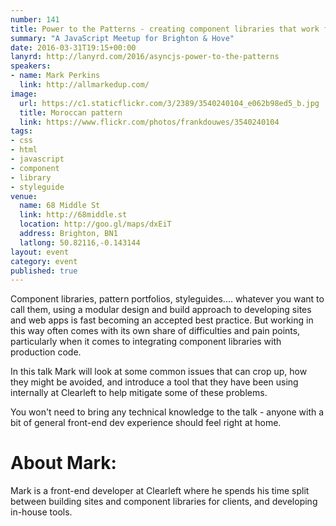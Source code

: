 ```yaml
---
number: 141
title: Power to the Patterns - creating component libraries that work from prototype to production
summary: "A JavaScript Meetup for Brighton & Hove"
date: 2016-03-31T19:15+00:00
lanyrd: http://lanyrd.com/2016/asyncjs-power-to-the-patterns
speakers:
- name: Mark Perkins
  link: http://allmarkedup.com/
image:
  url: https://c1.staticflickr.com/3/2389/3540240104_e062b98ed5_b.jpg
  title: Moroccan pattern
  link: https://www.flickr.com/photos/frankdouwes/3540240104
tags:
- css
- html
- javascript
- component
- library
- styleguide
venue:
  name: 68 Middle St
  link: http://68middle.st
  location: http://goo.gl/maps/dxEiT
  address: Brighton, BN1
  latlong: 50.82116,-0.143144
layout: event
category: event
published: true
---
```


Component libraries, pattern portfolios, styleguides.... whatever you want to call them, using a modular design and build approach to developing sites and web apps is fast becoming an accepted best practice. But working in this way often comes with its own share of difficulties and pain points, particularly when it comes to integrating component libraries with production code.

In this talk Mark will look at some common issues that can crop up, how they might be avoided, and introduce a tool that they have been using internally at Clearleft to help mitigate some of these problems.

You won't need to bring any technical knowledge to the talk - anyone with a bit of general front-end dev experience should feel right at home.

# About Mark:

Mark is a front-end developer at Clearleft where he spends his time split between building sites and component libraries for clients, and developing in-house tools.
